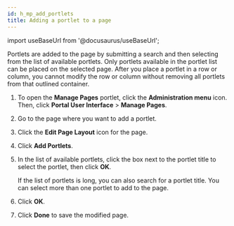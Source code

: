 ```yaml
---
id: h_mp_add_portlets
title: Adding a portlet to a page
---
```

import useBaseUrl from '@docusaurus/useBaseUrl';



Portlets are added to the page by submitting a search and then selecting from the list of available portlets. Only portlets available in the portlet list can be placed on the selected page. After you place a portlet in a row or column, you cannot modify the row or column without removing all portlets from that outlined container.

1.  To open the **Manage Pages** portlet, click the **Administration menu** icon. Then, click **Portal User Interface** \> **Manage Pages**.

2.  Go to the page where you want to add a portlet.

3.  Click the **Edit Page Layout** icon for the page.

4.  Click **Add Portlets**.

5.  In the list of available portlets, click the box next to the portlet title to select the portlet, then click **OK**.

    If the list of portlets is long, you can also search for a portlet title. You can select more than one portlet to add to the page.

6.  Click **OK**.

7.  Click **Done** to save the modified page.


